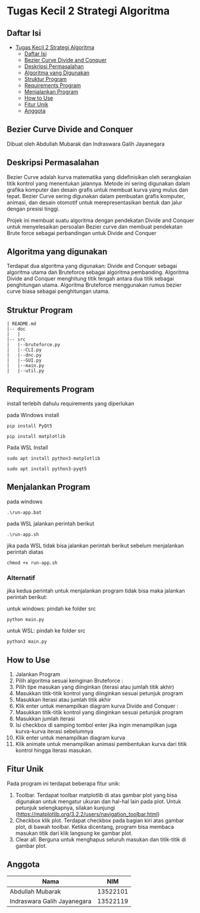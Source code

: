 # Tugas Kecil 2 Strategi Algoritma

## Daftar Isi 
- [Tugas Kecil 2 Strategi Algoritma](#tugas-kecil-2-strategi-algoritma)
    - [Daftar Isi](#daftar-isi)
    - [Bezier Curve Divide and Conquer](#bezier-curve-divide-and-conquer)
    - [Deskripsi Permasalahan](#deskripsi-permasalahan)
    - [Algoritma yang Digunakan](#algoritma-yang-digunakan)
    - [Struktur Program](#struktur-program)
    - [Requirements Program](#requirements-program)
    - [Menjalankan Program](#menjalankan-program)
    - [How to Use](#how-to-use)
    - [Fitur Unik](#fitur-unik)
    - [Anggota](#anggota)

## Bezier Curve Divide and Conquer 
Dibuat oleh Abdullah Mubarak dan Indraswara Galih Jayanegara

## Deskripsi Permasalahan 
Bezier Curve adalah kurva matematika yang didefinisikan oleh serangkaian titik kontrol yang menentukan jalannya. Metode ini sering digunakan dalam grafika komputer dan desain grafis untuk membuat kurva yang mulus dan tepat. Bezier Curve sering digunakan dalam pembuatan grafis komputer, animasi, dan desain otomotif untuk merepresentasikan bentuk dan jalur dengan presisi tinggi.

Projek ini membuat suatu algoritma dengan pendekatan Divide and Conquer untuk menyelesaikan persoalan Bezier curve dan membuat pendekatan Brute force sebagai perbandingan untuk Divide and Conquer

## Algoritma yang digunakan 
Terdapat dua algoritma yang digunakan: Divide and Conquer sebagai algoritma utama dan Bruteforce sebagai algoritma pembanding.
Algoritma Divide and Conquer menghitung titik tengah antara dua titik sebagai penghitungan utama.
Algoritma Bruteforce menggunakan rumus bezier curve biasa sebagai penghitungan utama.

## Struktur Program 
```
| README.md
|-- doc 
|   |
|-- src
|   |--bruteforce.py
|   |--CLI.py
|   |--dnc.py
|   |--GUI.py
|   |--main.py
|   |--util.py
```

## Requirements Program 
install terlebih dahulu requirements yang diperlukan

pada Windows install
```
pip install PyQt5
```
```
pip install matplotlib
```

Pada WSL Install
```
sudo apt install python3-matplotlib
```
```
sudo apt install python3-pyqt5
```

## Menjalankan Program 
pada windows 
```
.\run-app.bat
```

pada WSL jalankan perintah berikut 
```
.\run-app.sh
```
jika pada WSL tidak bisa jalankan perintah berikut sebelum menjalankan perintah diatas
```
chmod +x run-app.sh
```

### Alternatif 
jika kedua perintah untuk menjalankan program tidak bisa maka jalankan perintah berikut: 

untuk windows: pindah ke folder src
```
python main.py
```

untuk WSL: pindah ke folder src
```
python3 main.py
```

## How to Use
1. Jalankan Program
2. Pilih algoritma sesuai keinginan
Bruteforce :
1. Pilih tipe masukan yang diinginkan (iterasi atau jumlah titik akhir)
2. Masukkan titik-titik kontrol yang diinginkan sesuai petunjuk program
3. Masukkan iterasi atau jumlah titik akhir
4. Klik enter untuk menampilkan diagram kurva
Divide and Conquer :
1. Masukkan titik-titik kontrol yang diinginkan sesuai petunjuk program
2. Masukkan jumlah iterasi
3. Isi checkbox di samping tombol enter jika ingin menampilkan juga kurva-kurva iterasi sebelumnya
4. Klik enter untuk menampilkan diagram kurva
5. Klik animate untuk menampilkan animasi pembentukan kurva dari titik kontrol hingga iterasi masukan.

## Fitur Unik
Pada program ini terdapat beberapa fitur unik:
1. Toolbar. Terdapat toolbar matplotlib di atas gambar plot yang bisa digunakan untuk mengatur ukuran dan hal-hal lain pada plot.
   Untuk petunjuk selengkapnya, silakan kunjungi (https://matplotlib.org/3.2.2/users/navigation_toolbar.html)
2. Checkbox klik plot. Terdapat checkbox pada bagian kiri atas gambar plot, di bawah toolbar.
   Ketika dicentang, program bisa membaca masukan titik dari klik langsung ke gambar plot.
3. Clear all. Berguna untuk menghapus seluruh masukan dan titik-titik di gambar plot.

## Anggota
|Nama           | NIM 
|---------------|----------------| 
| Abdullah Mubarak | 13522101 |
| Indraswara Galih Jayanegara | 13522119|
